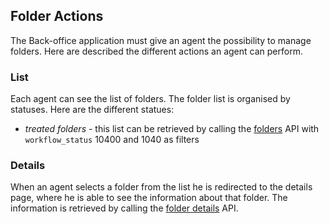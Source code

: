 ## Folder Actions
The Back-office application must give an agent the possibility to manage folders. Here 
are described the different actions an agent can perform.

### List
Each agent can see the list of folders. The folder list is organised by statuses. Here are
the different statues:
- _treated folders_ - this list can be retrieved by calling the [folders](./Folders.md) 
  API with `workflow_status` 10400 and 1040 as filters

### Details
When an agent selects a folder from the list he is redirected to the details page,
where he is able to see the information about that folder. The information is retrieved
by calling the [folder details](Details.md) API.
